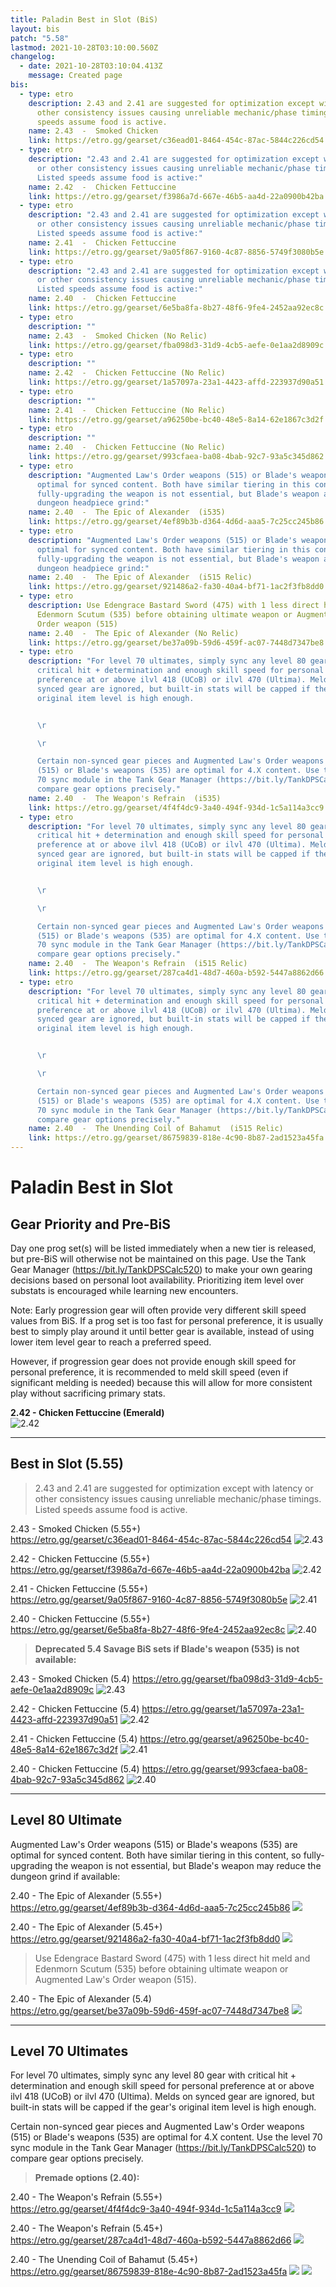 ```yaml
---
title: Paladin Best in Slot (BiS)
layout: bis
patch: "5.58"
lastmod: 2021-10-28T03:10:00.560Z
changelog:
  - date: 2021-10-28T03:10:04.413Z
    message: Created page
bis:
  - type: etro
    description: 2.43 and 2.41 are suggested for optimization except with latency or
      other consistency issues causing unreliable mechanic/phase timings. Listed
      speeds assume food is active.
    name: 2.43  -  Smoked Chicken
    link: https://etro.gg/gearset/c36ead01-8464-454c-87ac-5844c226cd54
  - type: etro
    description: "2.43 and 2.41 are suggested for optimization except with latency
      or other consistency issues causing unreliable mechanic/phase timings.
      Listed speeds assume food is active:"
    name: 2.42  -  Chicken Fettuccine
    link: https://etro.gg/gearset/f3986a7d-667e-46b5-aa4d-22a0900b42ba
  - type: etro
    description: "2.43 and 2.41 are suggested for optimization except with latency
      or other consistency issues causing unreliable mechanic/phase timings.
      Listed speeds assume food is active:"
    name: 2.41  -  Chicken Fettuccine
    link: https://etro.gg/gearset/9a05f867-9160-4c87-8856-5749f3080b5e
  - type: etro
    description: "2.43 and 2.41 are suggested for optimization except with latency
      or other consistency issues causing unreliable mechanic/phase timings.
      Listed speeds assume food is active:"
    name: 2.40  -  Chicken Fettuccine
    link: https://etro.gg/gearset/6e5ba8fa-8b27-48f6-9fe4-2452aa92ec8c
  - type: etro
    description: ""
    name: 2.43  -  Smoked Chicken (No Relic)
    link: https://etro.gg/gearset/fba098d3-31d9-4cb5-aefe-0e1aa2d8909c
  - type: etro
    description: ""
    name: 2.42  -  Chicken Fettuccine (No Relic)
    link: https://etro.gg/gearset/1a57097a-23a1-4423-affd-223937d90a51
  - type: etro
    description: ""
    name: 2.41  -  Chicken Fettuccine (No Relic)
    link: https://etro.gg/gearset/a96250be-bc40-48e5-8a14-62e1867c3d2f
  - type: etro
    description: ""
    name: 2.40  -  Chicken Fettuccine (No Relic)
    link: https://etro.gg/gearset/993cfaea-ba08-4bab-92c7-93a5c345d862
  - type: etro
    description: "Augmented Law's Order weapons (515) or Blade's weapons (535) are
      optimal for synced content. Both have similar tiering in this content, so
      fully-upgrading the weapon is not essential, but Blade's weapon avoids the
      dungeon headpiece grind:"
    name: 2.40  -  The Epic of Alexander  (i535)
    link: https://etro.gg/gearset/4ef89b3b-d364-4d6d-aaa5-7c25cc245b86
  - type: etro
    description: "Augmented Law's Order weapons (515) or Blade's weapons (535) are
      optimal for synced content. Both have similar tiering in this content, so
      fully-upgrading the weapon is not essential, but Blade's weapon avoids the
      dungeon headpiece grind:"
    name: 2.40  -  The Epic of Alexander  (i515 Relic)
    link: https://etro.gg/gearset/921486a2-fa30-40a4-bf71-1ac2f3fb8dd0
  - type: etro
    description: Use Edengrace Bastard Sword (475) with 1 less direct hit meld and
      Edenmorn Scutum (535) before obtaining ultimate weapon or Augmented Law's
      Order weapon (515)
    name: 2.40  -  The Epic of Alexander (No Relic)
    link: https://etro.gg/gearset/be37a09b-59d6-459f-ac07-7448d7347be8
  - type: etro
    description: "For level 70 ultimates, simply sync any level 80 gear with
      critical hit + determination and enough skill speed for personal
      preference at or above ilvl 418 (UCoB) or ilvl 470 (Ultima). Melds on
      synced gear are ignored, but built-in stats will be capped if the gear's
      original item level is high enough.


      \r

      \r

      Certain non-synced gear pieces and Augmented Law's Order weapons
      (515) or Blade's weapons (535) are optimal for 4.X content. Use the level
      70 sync module in the Tank Gear Manager (https://bit.ly/TankDPSCalc520) to
      compare gear options precisely."
    name: 2.40  -  The Weapon's Refrain  (i535)
    link: https://etro.gg/gearset/4f4f4dc9-3a40-494f-934d-1c5a114a3cc9
  - type: etro
    description: "For level 70 ultimates, simply sync any level 80 gear with
      critical hit + determination and enough skill speed for personal
      preference at or above ilvl 418 (UCoB) or ilvl 470 (Ultima). Melds on
      synced gear are ignored, but built-in stats will be capped if the gear's
      original item level is high enough.


      \r

      \r

      Certain non-synced gear pieces and Augmented Law's Order weapons
      (515) or Blade's weapons (535) are optimal for 4.X content. Use the level
      70 sync module in the Tank Gear Manager (https://bit.ly/TankDPSCalc520) to
      compare gear options precisely."
    name: 2.40  -  The Weapon's Refrain  (i515 Relic)
    link: https://etro.gg/gearset/287ca4d1-48d7-460a-b592-5447a8862d66
  - type: etro
    description: "For level 70 ultimates, simply sync any level 80 gear with
      critical hit + determination and enough skill speed for personal
      preference at or above ilvl 418 (UCoB) or ilvl 470 (Ultima). Melds on
      synced gear are ignored, but built-in stats will be capped if the gear's
      original item level is high enough.


      \r

      \r

      Certain non-synced gear pieces and Augmented Law's Order weapons
      (515) or Blade's weapons (535) are optimal for 4.X content. Use the level
      70 sync module in the Tank Gear Manager (https://bit.ly/TankDPSCalc520) to
      compare gear options precisely."
    name: 2.40  -  The Unending Coil of Bahamut  (i515 Relic)
    link: https://etro.gg/gearset/86759839-818e-4c90-8b87-2ad1523a45fa
---
```

# Paladin Best in Slot

## Gear Priority and Pre-BiS

Day one prog set(s) will be listed immediately when a new tier is released, but pre-BiS will otherwise not be maintained on this page. Use the Tank Gear Manager (https://bit.ly/TankDPSCalc520) to make your own gearing decisions based on personal loot availability. Prioritizing item level over substats is encouraged while learning new encounters.

Note: Early progression gear will often provide very different skill speed values from BiS. If a prog set is too fast for personal preference, it is usually best to simply play around it until better gear is available, instead of using lower item level gear to reach a preferred speed.

However, if progression gear does not provide enough skill speed for personal preference, it is recommended to meld skill speed (even if significant melding is needed) because this will allow for more consistent play without sacrificing primary stats.

**2.42 - Chicken Fettuccine (Emerald)**  
![2.42](https://xiv.sleepyshiba.com/pld/sets/510cf42.png)

--- 

## Best in Slot (5.55)

> 2.43 and 2.41 are suggested for optimization except with latency or other consistency issues causing unreliable mechanic/phase timings. Listed speeds assume food is active.

2.43  -  Smoked Chicken  (5.55+)  
<https://etro.gg/gearset/c36ead01-8464-454c-87ac-5844c226cd54>
![2.43](https://xiv.sleepyshiba.com/pld/sets/530sc43relic.png)

2.42  -  Chicken Fettuccine  (5.55+)  
<https://etro.gg/gearset/f3986a7d-667e-46b5-aa4d-22a0900b42ba>
![2.42](https://xiv.sleepyshiba.com/pld/sets/530cf42relic.png)

2.41  -  Chicken Fettuccine  (5.55+)  
<https://etro.gg/gearset/9a05f867-9160-4c87-8856-5749f3080b5e>
![2.41](https://xiv.sleepyshiba.com/pld/sets/530cf41relic.png)

2.40  -  Chicken Fettuccine  (5.55+)  
<https://etro.gg/gearset/6e5ba8fa-8b27-48f6-9fe4-2452aa92ec8c>
![2.40](https://xiv.sleepyshiba.com/pld/sets/530cf40relic.png)



> **Deprecated 5.4 Savage BiS sets if Blade's weapon (535) is not available:**

2.43  -  Smoked Chicken  (5.4)
<https://etro.gg/gearset/fba098d3-31d9-4cb5-aefe-0e1aa2d8909c>
![2.43](https://xiv.sleepyshiba.com/pld/sets/530sc43.png)

2.42  -  Chicken Fettuccine  (5.4)
<https://etro.gg/gearset/1a57097a-23a1-4423-affd-223937d90a51>
![2.42](https://xiv.sleepyshiba.com/pld/sets/530cf42.png)

2.41  -  Chicken Fettuccine  (5.4)
<https://etro.gg/gearset/a96250be-bc40-48e5-8a14-62e1867c3d2f>
![2.41](https://xiv.sleepyshiba.com/pld/sets/530cf41.png)

2.40  -  Chicken Fettuccine  (5.4)
<https://etro.gg/gearset/993cfaea-ba08-4bab-92c7-93a5c345d862>
![2.40](https://xiv.sleepyshiba.com/pld/sets/530cf40.png)

--- 

## Level 80 Ultimate

Augmented Law's Order weapons (515) or Blade's weapons (535) are optimal for synced content. Both have similar tiering in this content, so fully-upgrading the weapon is not essential, but Blade's weapon may reduce the dungeon grind if available:

2.40  -  The Epic of Alexander  (5.55+)  
<https://etro.gg/gearset/4ef89b3b-d364-4d6d-aaa5-7c25cc245b86>
![](https://xiv.sleepyshiba.com/pld/sets/475cf40relic1.png)

2.40  -  The Epic of Alexander  (5.45+)  
<https://etro.gg/gearset/921486a2-fa30-40a4-bf71-1ac2f3fb8dd0>
![](https://xiv.sleepyshiba.com/pld/sets/475cf40relic.png)

> Use Edengrace Bastard Sword (475) with 1 less direct hit meld and Edenmorn Scutum (535) before obtaining ultimate weapon or Augmented Law's Order weapon (515).

2.40  -  The Epic of Alexander  (5.4)  
<https://etro.gg/gearset/be37a09b-59d6-459f-ac07-7448d7347be8>
![](https://xiv.sleepyshiba.com/pld/sets/475cf40.png)

--- 

## Level 70 Ultimates

For level 70 ultimates, simply sync any level 80 gear with critical hit + determination and enough skill speed for personal preference at or above ilvl 418 (UCoB) or ilvl 470 (Ultima). Melds on synced gear are ignored, but built-in stats will be capped if the gear's original item level is high enough.

Certain non-synced gear pieces and Augmented Law's Order weapons (515) or Blade's weapons (535) are optimal for 4.X content. Use the level 70 sync module in the Tank Gear Manager (https://bit.ly/TankDPSCalc520) to compare gear options precisely.

> **Premade options (2.40):**

2.40  -  The Weapon's Refrain  (5.55+)  
<https://etro.gg/gearset/4f4f4dc9-3a40-494f-934d-1c5a114a3cc9>
![](https://xiv.sleepyshiba.com/pld/sets/375sc40relic1.png)

2.40  -  The Weapon's Refrain  (5.45+)  
<https://etro.gg/gearset/287ca4d1-48d7-460a-b592-5447a8862d66>
![](https://xiv.sleepyshiba.com/pld/sets/375sc40relic.png)

2.40  -  The Unending Coil of Bahamut  (5.45+)  
<https://etro.gg/gearset/86759839-818e-4c90-8b87-2ad1523a45fa>
![](https://xiv.sleepyshiba.com/pld/sets/345sc40relic.png)
![](https://cdn.discordapp.com/attachments/580300460179718146/847964798497849384/70sync.png)